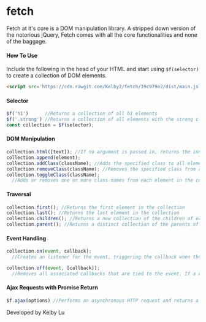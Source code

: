 # fetch

Fetch at it's core is a DOM manipulation library. A stripped down version of the notorious jQuery, Fetch comes with all the core functionalities and none of the baggage.

#### How To Use
Include the following in the head of your HTML and start using ```$f(selector)``` to create a collection of DOM elements.

```html
<script src='https://cdn.rawgit.com/Kelby2/fetch/39c979e2/dist/main.js'></script>
```
#### Selector
```JavaScript
$f('h1')      //Returns a collection of all h1 elements
$f('.strong') //Returns a collection of all elements with the strong class
const collection = $f(selector);
```

#### DOM Manipulation
```JavaScript
collection.html([text]); //If no argument is passed in, returns the innerHTML of the first element in the collection. Otherwise, sets the innerHTML of each element in the collection to the argument
collection.append(element);
collection.addClass(className); //Adds the specified class to all elements in the collection
collection.removeClass(className); //Removes the specified class from all elements in the collection. No-op if the element does already the specified class
collection.toggleClass(className);
  //Adds or removes one or more class names from each element in the collection, depending on the presence of the class
```

#### Traversal
```JavaScript
collection.first(); //Returns the first element in the collection
collection.last(); //Returns the last element in the collection
collection.children(); //Returns a new collection of the children of each each element
collection.parent(); //Returns a distinct collection of the parents of each element
```

#### Event Handling
```JavaScript
collection.on(event, callback);
  //Creates an listener for the event, triggering the callback when the event occurs

collection.off(event, [callback]);
  //Removes all associated callbacks that are tied to the event. If a callback argument is passed in, will only remove that specific callback
```

#### Ajax Requests with Promise Return
```JavaScript
$f.ajax(options) //Performs an asynchronous HTTP request and returns a Promise. Options is a plain object that configures the set up of the request
```

Developed by Kelby Lu
